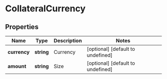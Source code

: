 # CollateralCurrency

## Properties

Name | Type | Description | Notes
------------ | ------------- | ------------- | -------------
**currency** | **string** | Currency | [optional] [default to undefined]
**amount** | **string** | Size | [optional] [default to undefined]

